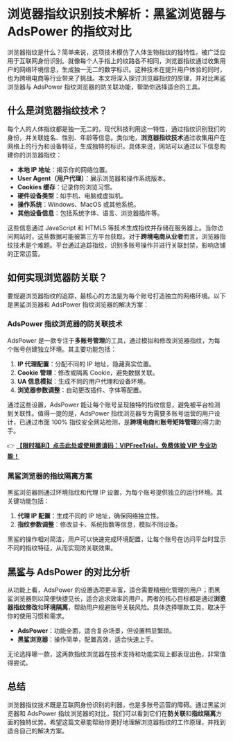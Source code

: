 # 浏览器指纹识别技术解析：黑鲨浏览器与 AdsPower 的指纹对比

浏览器指纹是什么？简单来说，这项技术模仿了人体生物指纹的独特性，被广泛应用于互联网身份识别。就像每个人手指上的纹路各不相同，浏览器指纹通过收集用户的网络环境信息，生成独一无二的数字标识。这种技术在提升用户体验的同时，也为跨境电商等行业带来了挑战。本文将深入探讨浏览器指纹的原理，并对比黑鲨浏览器与 AdsPower 指纹浏览器的防关联功能，帮助你选择适合的工具。

## 什么是浏览器指纹技术？

每个人的人体指纹都是独一无二的，现代科技利用这一特性，通过指纹识别我们的身份，并关联姓名、性别、年龄等信息。类似地，**浏览器指纹技术**通过收集用户在网络上的行为和设备特征，生成独特的标识。具体来说，网站可以通过以下信息构建你的浏览器指纹：

- **本地 IP 地址**：揭示你的网络位置。
- **User Agent（用户代理）**：展示浏览器和操作系统版本。
- **Cookies 缓存**：记录你的浏览习惯。
- **硬件设备类型**：如手机、电脑或虚拟机。
- **操作系统**：Windows、MacOS 或其他系统。
- **其他设备信息**：包括系统字体、语言、浏览器插件等。

这些信息通过 JavaScript 和 HTML5 等技术生成指纹并存储在服务器上。当你访问网站时，这些数据可能被第三方平台获取。对于**跨境电商从业者**而言，浏览器指纹技术是个难题。平台通过追踪指纹，识别多账号操作并进行关联封禁，影响店铺的正常运营。

## 如何实现浏览器防关联？

要规避浏览器指纹的追踪，最核心的方法是为每个账号打造独立的网络环境。以下是黑鲨浏览器和 AdsPower 指纹浏览器的解决方案：

### AdsPower 指纹浏览器的防关联技术

AdsPower 是一款专注于**多账号管理**的工具，通过模拟和修改浏览器指纹，为每个账号创建独立环境。其主要功能包括：

1. **IP 代理配置**：分配不同的 IP 地址，隐藏真实位置。
2. **Cookie 管理**：修改或隔离 Cookie，避免数据关联。
3. **UA 信息模拟**：生成不同的用户代理和设备环境。
4. **浏览器参数调整**：自动更改插件、字体等配置。

通过这些设置，AdsPower 能让每个账号呈现独特的指纹信息，避免被平台检测到关联性。值得一提的是，AdsPower 指纹浏览器专为需要多账号运营的用户设计，已通过市面 100% 指纹安全网站检测，是**跨境电商**和**账号矩阵管理**的得力助手。

👉 **[【限时福利】点击此处或使用邀请码：VIPFreeTrial，免费体验 VIP 专业功能！](https://bit.ly/adspower_free)**

### 黑鲨浏览器的指纹隔离方案

黑鲨浏览器则通过环境指纹和代理 IP 设置，为每个账号提供独立的运行环境。其关键功能包括：

1. **代理 IP 配置**：生成不同的 IP 地址，确保网络独立性。
2. **指纹参数调整**：修改显卡、系统指数等信息，模拟不同设备。

黑鲨的操作相对简洁，用户可以快速完成环境配置，让每个账号在访问平台时显示不同的指纹特征，从而实现防关联效果。

## 黑鲨与 AdsPower 的对比分析

从功能上看，AdsPower 的设置选项更丰富，适合需要精细化管理的用户；而黑鲨浏览器则以简便快捷见长，适合追求效率的用户。两者的核心目标都是通过**浏览器指纹修改**和**环境隔离**，帮助用户规避账号关联风险。具体选择哪款工具，取决于你的使用习惯和需求。

- **AdsPower**：功能全面，适合复杂场景，但设置稍显繁琐。
- **黑鲨浏览器**：操作简单，配置高效，适合快速上手。

无论选择哪一款，这两款指纹浏览器在技术支持和功能实现上都表现出色，非常值得尝试。

## 总结

浏览器指纹技术既是互联网身份识别的利器，也是多账号运营的障碍。通过黑鲨浏览器和 AdsPower 指纹浏览器的对比，我们可以看到它们在**防关联**和**指纹隔离**方面的独特优势。希望这篇文章能帮助你更好地理解浏览器指纹的工作原理，并找到适合自己的解决方案。